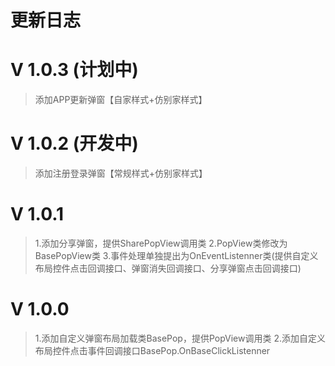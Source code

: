 # 更新日志
# V 1.0.3 (计划中)
>添加APP更新弹窗【自家样式+仿别家样式】
# V 1.0.2 (开发中)
>添加注册登录弹窗【常规样式+仿别家样式】
# V 1.0.1
>1.添加分享弹窗，提供SharePopView调用类
>2.PopView类修改为BasePopView类
>3.事件处理单独提出为OnEventListenner类(提供自定义布局控件点击回调接口、弹窗消失回调接口、分享弹窗点击回调接口)
# V 1.0.0
>1.添加自定义弹窗布局加载类BasePop，提供PopView调用类
>2.添加自定义布局控件点击事件回调接口BasePop.OnBaseClickListenner